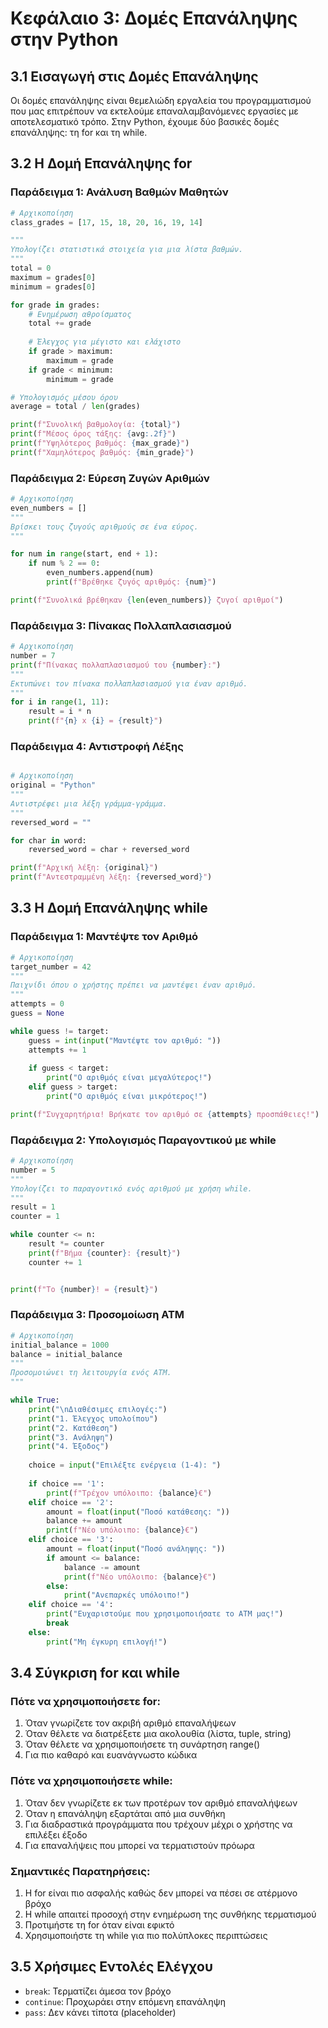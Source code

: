 # Κεφάλαιο 3: Δομές Επανάληψης στην Python

## 3.1 Εισαγωγή στις Δομές Επανάληψης

Οι δομές επανάληψης είναι θεμελιώδη εργαλεία του προγραμματισμού που μας επιτρέπουν να εκτελούμε επαναλαμβανόμενες εργασίες με αποτελεσματικό τρόπο. Στην Python, έχουμε δύο βασικές δομές επανάληψης: τη for και τη while.

## 3.2 Η Δομή Επανάληψης for

### Παράδειγμα 1: Ανάλυση Βαθμών Μαθητών

```python
# Αρχικοποίηση
class_grades = [17, 15, 18, 20, 16, 19, 14]

"""
Υπολογίζει στατιστικά στοιχεία για μια λίστα βαθμών.
"""
total = 0
maximum = grades[0]
minimum = grades[0]

for grade in grades:
    # Ενημέρωση αθροίσματος
    total += grade
    
    # Έλεγχος για μέγιστο και ελάχιστο
    if grade > maximum:
        maximum = grade
    if grade < minimum:
        minimum = grade

# Υπολογισμός μέσου όρου
average = total / len(grades)

print(f"Συνολική βαθμολογία: {total}")
print(f"Μέσος όρος τάξης: {avg:.2f}")
print(f"Υψηλότερος βαθμός: {max_grade}")
print(f"Χαμηλότερος βαθμός: {min_grade}")
```

### Παράδειγμα 2: Εύρεση Ζυγών Αριθμών

```python
# Αρχικοποίηση
even_numbers = []
"""
Βρίσκει τους ζυγούς αριθμούς σε ένα εύρος.
"""

for num in range(start, end + 1):
    if num % 2 == 0:
        even_numbers.append(num)
        print(f"Βρέθηκε ζυγός αριθμός: {num}")

print(f"Συνολικά βρέθηκαν {len(even_numbers)} ζυγοί αριθμοί")
```

### Παράδειγμα 3: Πίνακας Πολλαπλασιασμού

```python
# Αρχικοποίηση
number = 7
print(f"Πίνακας πολλαπλασιασμού του {number}:")
"""
Εκτυπώνει τον πίνακα πολλαπλασιασμού για έναν αριθμό.
"""
for i in range(1, 11):
    result = i * n
    print(f"{n} x {i} = {result}")

```

### Παράδειγμα 4: Αντιστροφή Λέξης

```python

# Αρχικοποίηση
original = "Python"
"""
Αντιστρέφει μια λέξη γράμμα-γράμμα.
"""
reversed_word = ""

for char in word:
    reversed_word = char + reversed_word

print(f"Αρχική λέξη: {original}")
print(f"Αντεστραμμένη λέξη: {reversed_word}")
```

## 3.3 Η Δομή Επανάληψης while

### Παράδειγμα 1: Μαντέψτε τον Αριθμό

```python
# Αρχικοποίηση
target_number = 42
"""
Παιχνίδι όπου ο χρήστης πρέπει να μαντέψει έναν αριθμό.
"""
attempts = 0
guess = None

while guess != target:
    guess = int(input("Μαντέψτε τον αριθμό: "))
    attempts += 1
    
    if guess < target:
        print("Ο αριθμός είναι μεγαλύτερος!")
    elif guess > target:
        print("Ο αριθμός είναι μικρότερος!")

print(f"Συγχαρητήρια! Βρήκατε τον αριθμό σε {attempts} προσπάθειες!")
```

### Παράδειγμα 2: Υπολογισμός Παραγοντικού με while

```python
# Αρχικοποίηση
number = 5
"""
Υπολογίζει το παραγοντικό ενός αριθμού με χρήση while.
"""
result = 1
counter = 1

while counter <= n:
    result *= counter
    print(f"Βήμα {counter}: {result}")
    counter += 1


print(f"Το {number}! = {result}")
```

### Παράδειγμα 3: Προσομοίωση ATM

```python
# Αρχικοποίηση
initial_balance = 1000
balance = initial_balance
"""
Προσομοιώνει τη λειτουργία ενός ATM.
"""

while True:
    print("\nΔιαθέσιμες επιλογές:")
    print("1. Έλεγχος υπολοίπου")
    print("2. Κατάθεση")
    print("3. Ανάληψη")
    print("4. Έξοδος")
    
    choice = input("Επιλέξτε ενέργεια (1-4): ")
    
    if choice == '1':
        print(f"Τρέχον υπόλοιπο: {balance}€")
    elif choice == '2':
        amount = float(input("Ποσό κατάθεσης: "))
        balance += amount
        print(f"Νέο υπόλοιπο: {balance}€")
    elif choice == '3':
        amount = float(input("Ποσό ανάληψης: "))
        if amount <= balance:
            balance -= amount
            print(f"Νέο υπόλοιπο: {balance}€")
        else:
            print("Ανεπαρκές υπόλοιπο!")
    elif choice == '4':
        print("Ευχαριστούμε που χρησιμοποιήσατε το ATM μας!")
        break
    else:
        print("Μη έγκυρη επιλογή!")
```

## 3.4 Σύγκριση for και while

### Πότε να χρησιμοποιήσετε for:
1. Όταν γνωρίζετε τον ακριβή αριθμό επαναλήψεων
2. Όταν θέλετε να διατρέξετε μια ακολουθία (λίστα, tuple, string)
3. Όταν θέλετε να χρησιμοποιήσετε τη συνάρτηση range()
4. Για πιο καθαρό και ευανάγνωστο κώδικα

### Πότε να χρησιμοποιήσετε while:
1. Όταν δεν γνωρίζετε εκ των προτέρων τον αριθμό επαναλήψεων
2. Όταν η επανάληψη εξαρτάται από μια συνθήκη
3. Για διαδραστικά προγράμματα που τρέχουν μέχρι ο χρήστης να επιλέξει έξοδο
4. Για επαναλήψεις που μπορεί να τερματιστούν πρόωρα

### Σημαντικές Παρατηρήσεις:
1. Η for είναι πιο ασφαλής καθώς δεν μπορεί να πέσει σε ατέρμονο βρόχο
2. Η while απαιτεί προσοχή στην ενημέρωση της συνθήκης τερματισμού
3. Προτιμήστε τη for όταν είναι εφικτό
4. Χρησιμοποιήστε τη while για πιο πολύπλοκες περιπτώσεις

## 3.5 Χρήσιμες Εντολές Ελέγχου

- `break`: Τερματίζει άμεσα τον βρόχο
- `continue`: Προχωράει στην επόμενη επανάληψη
- `pass`: Δεν κάνει τίποτα (placeholder)
